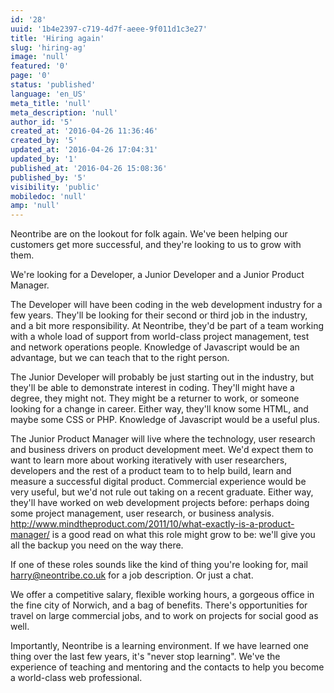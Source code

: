 ```yaml
---
id: '28'
uuid: '1b4e2397-c719-4d7f-aeee-9f011d1c3e27'
title: 'Hiring again'
slug: 'hiring-ag'
image: 'null'
featured: '0'
page: '0'
status: 'published'
language: 'en_US'
meta_title: 'null'
meta_description: 'null'
author_id: '5'
created_at: '2016-04-26 11:36:46'
created_by: '5'
updated_at: '2016-04-26 17:04:31'
updated_by: '1'
published_at: '2016-04-26 15:08:36'
published_by: '5'
visibility: 'public'
mobiledoc: 'null'
amp: 'null'
---
```


Neontribe are on the lookout for folk again. We've been helping our customers get more successful, and they're looking to us to grow with them.

We're looking for a Developer, a Junior Developer and a Junior Product Manager.

The Developer will have been coding in the web development industry for a few years. They'll be looking for their second or third job in the industry, and a bit more responsibility. At Neontribe, they'd be part of a team working with a whole load of support from world-class project management, test and network operations people. Knowledge of Javascript would be an advantage, but we can teach that to the right person.

The Junior Developer will probably be just starting out in the industry, but they'll be able to demonstrate interest in coding. They'll might have a degree, they might not. They might be a returner to work, or someone looking for a change in career. Either way, they'll know some HTML, and maybe some CSS or PHP. Knowledge of Javascript would be a useful plus.

The Junior Product Manager will live where the technology, user research and business drivers on product development meet. We'd expect them to want to learn more about working iteratively with user researchers, developers and the rest of a product team to to help build, learn and measure a successful digital product. Commercial experience would be very useful, but we'd not rule out taking on a recent graduate. Either way, they'll have worked on web development projects before: perhaps doing some project management, user research, or business analysis. http://www.mindtheproduct.com/2011/10/what-exactly-is-a-product-manager/ is a good read on what this role might grow to be: we'll give you all the backup you need on the way there.

If one of these roles sounds like the kind of thing you're looking for, mail harry@neontribe.co.uk for a job description. Or just a chat.

We offer a competitive salary, flexible working hours, a gorgeous office in the fine city of Norwich, and a bag of benefits. There's opportunities for travel on large commercial jobs, and to work on projects for social good as well.

Importantly, Neontribe is a learning environment. If we have learned one thing over the last few years, it's "never stop learning". We've the experience of teaching and mentoring and the contacts to help you become a world-class web professional.
